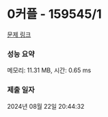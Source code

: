 # 0커플 - 159545/1 

[문제 링크](https://level.goorm.io/exam/159545/0%EC%BB%A4%ED%94%8C/quiz/1) 

### 성능 요약

메모리: 11.31 MB, 시간: 0.65 ms

### 제출 일자

2024년 08월 22일 20:44:32

